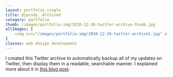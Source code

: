 ```yaml
---
layout: portfolio_single
title: @jpcody, Archived
category: portfolio
thumb: /images/portfolio-img/2010-12-20-twitter-archive-thumb.jpg
allImages: [
    <img src="/images/portfolio-img/2010-12-20-twitter-archive1.jpg" alt="Twitter Archive" width="600" height="460" class="center"/>
]
classes: web design development
---
```


I created this Twitter archive to automatically backup all of my updates on Twitter, then display them in a readable, searchable manner. I explained more about it in [this blog post](http://joshuacody.net/blog/archiving_twitter_making_my_data_mine).